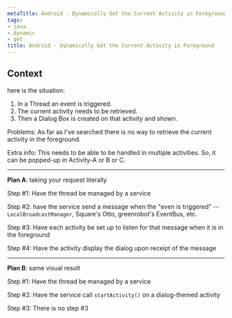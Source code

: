 ```yaml
---
metaTitle: Android - Dynamically Get the Current Activity in Foreground
tags:
- java
- dynamic
- get
title: Android - Dynamically Get the Current Activity in Foreground
---
```


## Context

here is the situation:


1. In a Thread an event is triggered.
2. The current activity needs to be retrieved.
3. Then a Dialog Box is created on that activity and shown.


Problems:
 As far as I've searched there is no way to retrieve the current activity in the foreground.


Extra info:
 This needs to be able to be handled in multiple activities. So, it can be popped-up in Activity-A or B or C.



---

**Plan A**: taking your request literally


Step #1: Have the thread be managed by a service


Step #2: have the service send a message when the "even is triggered" -- `LocalBroadcastManager`, Square's Otto, greenrobot's EventBus, etc.


Step #3: Have each activity be set up to listen for that message when it is in the foreground


Step #4: Have the activity display the dialog upon receipt of the message




---


**Plan B**: same visual result


Step #1: Have the thread be managed by a service


Step #2: Have the service call `startActivity()` on a dialog-themed activity


Step #3: There is no step #3

